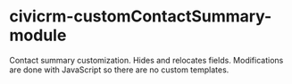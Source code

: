 civicrm-customContactSummary-module
===================================

Contact summary customization. Hides and relocates fields. Modifications are done with JavaScript so there are no custom templates.
